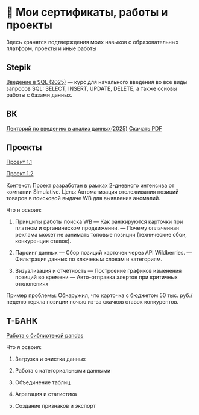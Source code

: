 # 📜 Мои сертификаты, работы и проекты
Здесь хранятся подтверждения моих навыков с образовательных платформ, проекты и иные работы

## Stepik
[Введение в SQL (2025)](сертификаты/А.pdf) — курс для начального введения во все виды запросов SQL: SELECT, INSERT, UPDATE, DELETE, а также основы работы с базами данных.

## ВК
[Лекторий по введению в анализ данных(2025)](вк/сертификат_вк.pdf) 
[Скачать PDF](https://github.com/ваш-юзер/репозиторий/raw/main/файл.pdf)
## Проекты
[Проект 1.1](проекты/"Мониторинг_позиций_ВБ_интенсив_ipynb".ipynb) 

[Проект 1.2](проекты/Определение_дополнительных_параметров_и_работа_с_гео.ipynb)

Контекст:
Проект разработан в рамках 2-дневного интенсива от компании Simulative.
Цель: Автоматизация отслеживания позиций товаров в поисковой выдаче WB для выявления аномалий.

Что я освоил:

1. Принципы работы поиска WB
— Как ранжируются карточки при платном и органическом продвижении.
— Почему оплаченная реклама может не занимать топовые позиции (технические сбои, конкуренция ставок).

2. Парсинг данных
— Сбор позиций карточек через API Wildberries.
— Фильтрация данных по ключевым словам и категориям.

3. Визуализация и отчётность
— Построение графиков изменения позиций во времени 
— Авто-отправка алертов при критичных отклонениях 

Пример проблемы:
Обнаружил, что карточка с бюджетом 50 тыс. руб./неделю теряла позиции ночью из-за скачков ставок конкурентов.

## Т-БАНК
[Работа с библиотекой pandas](Т-БАНК/ДЗ_Т_БАНК.ipynb)

Что я освоил:

1. Загрузка и очистка данных

2. Работа с категориальными данными

3. Объединение таблиц

4. Агрегация и статистика

5. Создание признаков и экспорт

